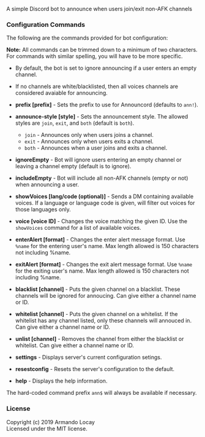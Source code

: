 A simple Discord bot to announce when users join/exit non-AFK channels

### Configuration Commands

The following are the commands provided for bot configuration:

**Note:** All commands can be trimmed down to a minimum of two characters. For commands with similar spelling, you will have to be more specific.

* By default, the bot is set to ignore announcing if a user enters an empty channel.
* If no channels are white/blacklisted, then all voices channels are considered avaiable for announcing.

* __prefix [prefix]__ - Sets the prefix to use for Announcord (defaults to `ann!`).
* __announce-style [style]__ - Sets the announcement style. The allowed styles are `join`, `exit`, and `both` (default is `both`).
  * `join` - Announces only when users joins a channel.
  * `exit` - Announces only when users exits a channel.
  * `both` - Announces when a user joins and exits a channel.
* __ignoreEmpty__ - Bot will ignore users entering an empty channel or leaving a channel empty (default is to ignore).
* __includeEmpty__ - Bot will include all non-AFK channels (empty or not) when announcing a user.
* __showVoices [lang/code (optional)]__ - Sends a DM containing available voices. If a language or language code is given, will filter out voices for those languages only.
* __voice [voice ID]__ - Changes the voice matching the given ID. Use the `showVoices` command for a list of available voices.
* __enterAlert [format]__ - Changes the enter alert message format. Use `%name` for the entering user's name. Max length allowed is 150 characters not including %name.
* __exitAlert [format]__ - Changes the exit alert message format. Use `%name` for the exiting user's name. Max length allowed is 150 characters not including %name.
* __blacklist [channel]__ - Puts the given channel on a blacklist. These channels will be ignored for annoucing. Can give either a channel name or ID.
* __whitelist [channel]__ - Puts the given channel on a whitelist. If the whitelist has any channel listed, only these channels will annouced in. Can give either a channel name or ID.
* __unlist [channel]__ - Removes the channel from either the blacklist or whitelist. Can give either a channel name or ID.
* __settings__ - Displays server's current configuration setings.
* __resestconfig__ - Resets the server's configuration to the default.
* __help__ - Displays the help information.

The hard-coded command prefix `ann$` will always be available if necessary.

### License
Copyright (c) 2019 Armando Locay  
Licensed under the MIT license.